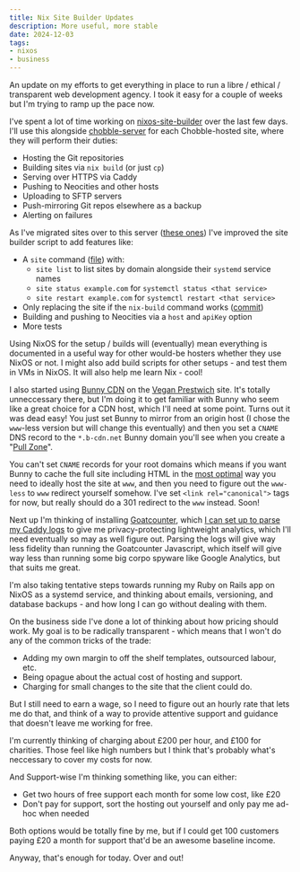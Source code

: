 ```yaml
---
title: Nix Site Builder Updates
description: More useful, more stable
date: 2024-12-03
tags:
- nixos
- business
---
```


An update on my efforts to get everything in place to run a libre / ethical / transparent web development agency. I took it easy for a couple of weeks but I'm trying to ramp up the pace now.

I've spent a lot of time working on [nixos-site-builder](https://git.chobble.com/chobble/nixos-site-builder/) over the last few days. I'll use this alongside [chobble-server](https://git.chobble.com/chobble/chobble-server) for each Chobble-hosted site, where they will perform their duties:

- Hosting the Git repositories
- Building sites via `nix build` (or just `cp`)
- Serving over HTTPS via Caddy
- Pushing to Neocities and other hosts
- Uploading to SFTP servers
- Push-mirroring Git repos elsewhere as a backup
- Alerting on failures

As I've migrated sites over to this server ([these ones](https://git.chobble.com/hosted-by-chobble)) I've improved the site builder script to add features like:

- A `site` command ([file](https://git.chobble.com/chobble/nixos-site-builder/src/branch/main/lib/mkSiteCommands.nix)) with:
  - `site list` to list sites by domain alongside their `systemd` service names
  - `site status example.com` for `systemctl status <that service>`
  - `site restart example.com` for `systemctl restart <that service>`
- Only replacing the site if the `nix-build` command works ([commit](https://git.chobble.com/chobble/nixos-site-builder/commit/b6f7734d556ed14f1c55c6cc4df08ab1d14cd445))
- Building and pushing to Neocities via a `host` and `apiKey` option
- More tests

Using NixOS for the setup / builds will (eventually) mean everything is documented in a useful way for other would-be hosters whether they use NixOS or not. I might also add build scripts for other setups - and test them in VMs in NixOS. It will also help me learn Nix - cool!

I also started using [Bunny CDN](https://bunny.net/) on the [Vegan Prestwich](https://www.veganprestwich.co.uk) site. It's totally unneccessary there, but I'm doing it to get familiar with Bunny who seem like a great choice for a CDN host, which I'll need at some point. Turns out it was dead easy! You just set Bunny to mirror from an origin host (I chose the `www`-less version but will change this eventually) and then you set a `CNAME` DNS record to the `*.b-cdn.net` Bunny domain you'll see when you create a "[Pull Zone](https://dash.bunny.net/cdn)".

You can't set `CNAME` records for your root domains which means if you want Bunny to cache the full site including HTML in the [most optimal](https://bunny.net/blog/how-aname-dns-records-affect-cdn-routing/) way you need to ideally host the site at `www`, and then you need to figure out the `www-less` to `www` redirect yourself somehow. I've set `<link rel="canonical">` tags for now, but really should do a 301 redirect to the `www` instead. Soon!

Next up I'm thinking of installing [Goatcounter](https://www.goatcounter.com), which [I can set up to parse my Caddy logs](https://www.apalrd.net/posts/2023/studio_website/#goatcounter-service) to give me privacy-protecting lightweight analytics, which I'll need eventually so may as well figure out. Parsing the logs will give way less fidelity than running the Goatcounter Javascript, which itself will give way less than running some big corpo spyware like Google Analytics, but that suits me great.

I'm also taking tentative steps towards running my Ruby on Rails app on NixOS as a systemd service, and thinking about emails, versioning, and database backups - and how long I can go without dealing with them.

On the business side I've done a lot of thinking about how pricing should work. My goal is to be radically transparent - which means that I won't do any of the common tricks of the trade:

- Adding my own margin to off the shelf templates, outsourced labour, etc.
- Being opague about the actual cost of hosting and support.
- Charging for small changes to the site that the client could do.

But I still need to earn a wage, so I need to figure out an hourly rate that lets me do that, and think of a way to provide attentive support and guidance that doesn't leave me working for free.

I'm currently thinking of charging about £200 per hour, and £100 for charities. Those feel like high numbers but I think that's probably what's neccessary to cover my costs for now.

And Support-wise I'm thinking something like, you can either:

- Get two hours of free support each month for some low cost, like £20
- Don't pay for support, sort the hosting out yourself and only pay me ad-hoc when needed

Both options would be totally fine by me, but if I could get 100 customers paying £20 a month for support that'd be an awesome baseline income.

Anyway, that's enough for today. Over and out!

